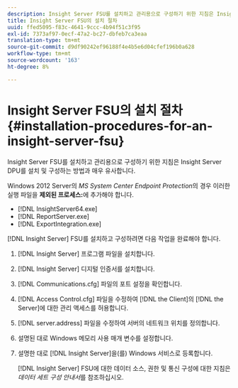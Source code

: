 ```yaml
---
description: Insight Server FSU를 설치하고 관리용으로 구성하기 위한 지침은 Insight Server DPU를 설치 및 구성하는 방법과 매우 유사합니다.
title: Insight Server FSU의 설치 절차
uuid: ffed5095-f83c-4641-9ccc-4b94f51c3f95
exl-id: 7373af97-0ecf-47a2-bc27-dbfeb7ca3eaa
translation-type: tm+mt
source-git-commit: d9df90242ef96188f4e4b5e6d04cfef196b0a628
workflow-type: tm+mt
source-wordcount: '163'
ht-degree: 8%

---
```


# Insight Server FSU의 설치 절차{#installation-procedures-for-an-insight-server-fsu}

Insight Server FSU를 설치하고 관리용으로 구성하기 위한 지침은 Insight Server DPU를 설치 및 구성하는 방법과 매우 유사합니다.

Windows 2012 Server의 *MS System Center Endpoint Protection*&#x200B;의 경우 이러한 실행 파일을 **제외된 프로세스:**&#x200B;에 추가해야 합니다.

* [!DNL InsightServer64.exe]
* [!DNL ReportServer.exe]
* [!DNL ExportIntegration.exe]

[!DNL Insight Server] FSU를 설치하고 구성하려면 다음 작업을 완료해야 합니다.

1. [!DNL Insight Server] 프로그램 파일을 설치합니다.
1. [!DNL Insight Server] 디지털 인증서를 설치합니다.
1. [!DNL Communications.cfg] 파일의 포트 설정을 확인합니다.
1. [!DNL Access Control.cfg] 파일을 수정하여 [!DNL the Client]의 [!DNL the Server]에 대한 관리 액세스를 허용합니다.
1. [!DNL server.address] 파일을 수정하여 서버의 네트워크 위치를 정의합니다.
1. 설명된 대로 Windows 메모리 사용 매개 변수를 설정합니다.
1. 설명한 대로 [!DNL Insight Server]을(를) Windows 서비스로 등록합니다.

   [!DNL Insight Server] FSU에 대한 데이터 소스, 권한 및 통신 구성에 대한 지침은 *데이터 세트 구성 안내서*&#x200B;를 참조하십시오.
